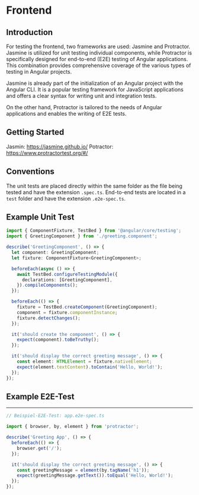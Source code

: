 # Frontend

## Introduction

For testing the frontend, two frameworks are used: Jasmine and Protractor. Jasmine is utilized for unit testing individual components, while Protractor is specifically designed for end-to-end (E2E) testing of Angular applications. This combination provides comprehensive coverage of the various types of testing in Angular projects.

Jasmine is already part of the initialization of an Angular project with the Angular CLI. It is a popular testing framework for JavaScript applications and offers a clear syntax for writing unit and integration tests.

On the other hand, Protractor is tailored to the needs of Angular applications and enables the writing of E2E tests.

## Getting Started

Jasmin: <https://jasmine.github.io/>
Potractor: <https://www.protractortest.org/#/>

## Conventions

The unit tests are placed directly within the same folder as the file being tested and have the extension `.spec.ts`. End-to-end tests are located in a `test` folder and have the extension `.e2e-spec.ts`.

## Example Unit Test

```ts
import { ComponentFixture, TestBed } from '@angular/core/testing';
import { GreetingComponent } from './greeting.component';

describe('GreetingComponent', () => {
  let component: GreetingComponent;
  let fixture: ComponentFixture<GreetingComponent>;

  beforeEach(async () => {
    await TestBed.configureTestingModule({
      declarations: [GreetingComponent],
    }).compileComponents();
  });

  beforeEach(() => {
    fixture = TestBed.createComponent(GreetingComponent);
    component = fixture.componentInstance;
    fixture.detectChanges();
  });

  it('should create the component', () => {
    expect(component).toBeTruthy();
  });

  it('should display the correct greeting message', () => {
    const element: HTMLElement = fixture.nativeElement;
    expect(element.textContent).toContain('Hello, World!');
  });
});
```

## Example E2E-Test

---

```ts
// Beispiel-E2E-Test: app.e2e-spec.ts

import { browser, by, element } from 'protractor';

describe('Greeting App', () => {
  beforeEach(() => {
    browser.get('/');
  });

  it('should display the correct greeting message', () => {
    const greetingMessage = element(by.tagName('h1'));
    expect(greetingMessage.getText()).toEqual('Hello, World!');
  });
});
```
